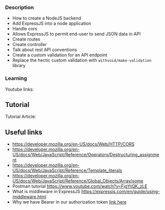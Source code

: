 ### Description

- How to create a NodeJS backend
- Add ExpressJS into a node application
- Handle cors
- Allows ExpressJS to permit end-user to send JSON data in API
- Create routes
- Create controller
- Talk about rest API conventions
- Create a custom validation for an API endpoint
- Replace the hectic custom validation with `withvoid/make-validation` library

### Learning

Youtube links:

## Tutorial

Tutorial Article:

## Useful links

- https://developer.mozilla.org/en-US/docs/Web/HTTP/CORS
- https://developer.mozilla.org/en-US/docs/Web/JavaScript/Reference/Operators/Destructuring_assignment
- https://developer.mozilla.org/en-US/docs/Web/JavaScript/Reference/Template_literals
- https://developer.mozilla.org/en-US/docs/Web/JavaScript/Reference/Global_Objects/Array/some
- Postman tutorial https://www.youtube.com/watch?v=FjgYtQK_zLE
- What is middleware in ExpressJS https://expressjs.com/en/guide/using-middleware.html
- Why we have Bearer in our authorization token [link here](https://stackoverflow.com/questions/25838183/what-is-the-oauth-2-0-bearer-token-exactly/25843058#:~:text=The%20Bearer%20Token%20is%20created,token%20used%20with%20OAuth%202.0.&text=You%20use%20the%20bearer%20token%20to%20get%20a%20new%20Access%20token.)
